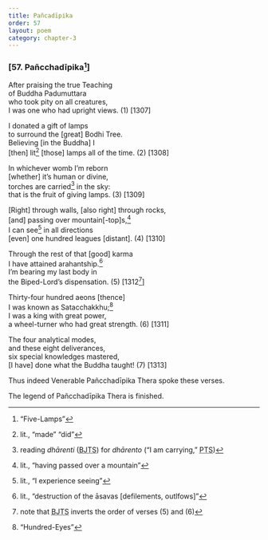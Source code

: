 ```yaml
---
title: Pañcadīpika
order: 57
layout: poem
category: chapter-3
---
```


### \[57. Pañ<span class="diacritics" data-state="on">c</span><span class="no-diacritics" data-state="off">ch</span>adīpika[^1]\]

After praising the true Teaching  
of Buddha Padumuttara  
who took pity on all creatures,  
I was one who had upright views. (1) \[1307\]

I donated a gift of lamps  
to surround the \[great\] Bodhi Tree.  
Believing \[in the Buddha\] I  
\[then\] lit[^2] \[those\] lamps all of the time. (2) \[1308\]

In whichever womb I’m reborn  
\[whether\] it’s human or divine,  
torches are carried[^3] in the sky:  
that is the fruit of giving lamps. (3) \[1309\]

\[Right\] through walls, \[also right\] through rocks,  
\[and\] passing over mountain\[-top\]s,[^4]  
I can see[^5] in all directions  
\[even\] one hundred leagues \[distant\]. (4) \[1310\]

Through the rest of that \[good\] karma  
I have attained arahantship.[^6]  
I’m bearing my last body in  
the Biped-Lord’s dispensation. (5) \[1312[^7]\]

Thirty-four hundred aeons \[thence\]  
I was known as Sata<span class="diacritics" data-state="on">c</span><span class="no-diacritics" data-state="off">ch</span>akkhu;[^8]  
I was a king with great power,  
a wheel-turner who had great strength. (6) \[1311\]

The four analytical modes,  
and these eight deliverances,  
six special knowledges mastered,  
\[I have\] done what the Buddha taught! (7) \[1313\]

Thus indeed Venerable Pañ<span class="diacritics" data-state="on">c</span><span class="no-diacritics" data-state="off">ch</span>adīpika Thera spoke these verses.

The legend of Pañ<span class="diacritics" data-state="on">c</span><span class="no-diacritics" data-state="off">ch</span>adīpika Thera is finished.

[^1]: “Five-Lamps”

[^2]: lit., “made” “did”

[^3]: reading *dhārenti* (<abbr title="Buddha Jayanthi Tripitaka Series">BJTS</abbr>) for *dhārento* (“I am carrying,” <abbr title="Pali Text Society">PTS</abbr>)

[^4]: lit., “having passed over a mountain”

[^5]: lit., “I experience seeing”

[^6]: lit., “destruction of the āsavas \[defilements, outlfows\]”

[^7]: note that <abbr title="Buddha Jayanthi Tripitaka Series">BJTS</abbr> inverts the order of verses (5) and (6)

[^8]: “Hundred-Eyes”

